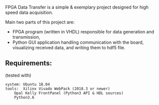 FPGA Data Transfer is a simple & exemplary project designed for high speed data acquisition.

Main two parts of this project are:
* FPGA program (written in VHDL) responsible for data generation and transmission,
* Python GUI application handling communication with the board, visualizing received data, and writing them to hdf5 file.


## Requirements:

(tested with)

	system: Ubuntu 18.04
	tools: 	Xilinx Vivado WebPack (2018.3 or newer)
		Opal Kelly FrontPanel (Python3 API & HDL sources)
		Python3.6 
